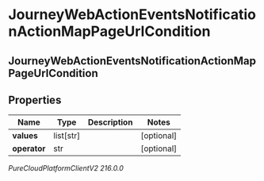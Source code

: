 # JourneyWebActionEventsNotificationActionMapPageUrlCondition

## JourneyWebActionEventsNotificationActionMapPageUrlCondition

## Properties

|Name | Type | Description | Notes|
|------------ | ------------- | ------------- | -------------|
| **values** | list[str] |  | [optional] |
| **operator** | str |  | [optional] |



_PureCloudPlatformClientV2 216.0.0_
